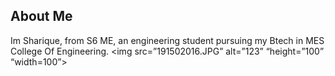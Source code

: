 ## About Me
Im Sharique, from S6 ME, an engineering student pursuing my Btech in MES College Of Engineering.
<img src=”191502016.JPG” alt=”123” “height=”100” “width=100”>
